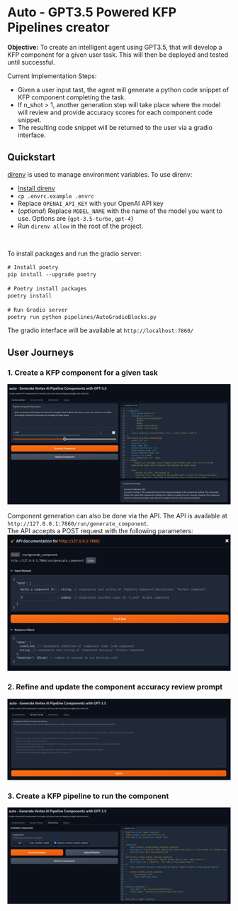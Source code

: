 # Auto - GPT3.5 Powered KFP Pipelines creator

<strong>Objective:</strong> To create an intelligent agent using GPT3.5, that will develop a KFP component for a given user task. This will then be deployed and tested until successful.

Current Implementation Steps:
- Given a user input tast, the agent will generate a python code snippet of KFP component completing the task.
- If n_shot > 1, another generation step will take place where the model will review and provide accuracy scores for each component code snippet.
- The resulting code snippet will be returned to the user via a gradio interface.

## Quickstart

[direnv](https://direnv.net/) is used to manage environment variables. To use direnv:
- [Install direnv](https://direnv.net/docs/installation.html)
- `cp .envrc.example .envrc`
- Replace `OPENAI_API_KEY` with your OpenAI API key
- (<i>optional</i>) Replace `MODEL_NAME` with the name of the model you want to use. Options are {`gpt-3.5-turbo`, `gpt-4`}
- Run `direnv allow` in the root of the project.

<br>  

To install packages and run the gradio server:
```
# Install poetry
pip install --upgrade poetry 

# Poetry install packages
poetry install

# Run Gradio server
poetry run python pipelines/AutoGradioBlocks.py
```

The gradio interface will be available at `http://localhost:7860/`

## User Journeys

### 1. Create a KFP component for a given task

![ComponentGen](./resources/componentgen.png)

Component generation can also be done via the API. The API is available at `http://127.0.0.1:7860/run/generate_component`.  
The API accepts a POST request with the following parameters:
![ComponentGenAPI](./resources/componentapi.png)

### 2. Refine and update the component accuracy review prompt

![ReviewPrompt](./resources/reviewprompt.png)

### 3. Create a KFP pipeline to run the component

![PipelineGen](./resources/pipelinegen.png)
